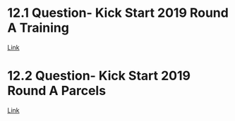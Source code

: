﻿# 12.1 Question- Kick Start 2019 Round A Training
[Link](https://codingcompetitions.withgoogle.com/kickstart/round/0000000000050e01/00000000000698d6)

# 12.2 Question- Kick Start 2019 Round A Parcels
[Link](https://codingcompetitions.withgoogle.com/kickstart/round/0000000000050e01/000000000006987d)


